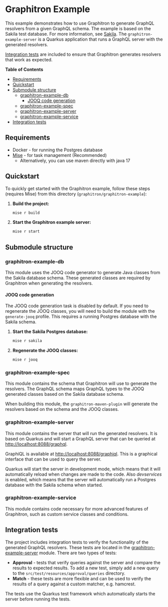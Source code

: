 # Graphitron Example

This example demonstrates how to use Graphitron to generate GraphQL resolvers from a given GraphQL schema. The example is based on the Sakila test database. For more information, see [Sakila](https://www.jooq.org/sakila).
The `graphitron-example-server` is a Quarkus application that runs a GraphQL server with the generated resolvers.

[Integration tests](#Integration-tests) are included to ensure that Graphitron generates resolvers that work as expected. 

<!-- START doctoc generated TOC please keep comment here to allow auto update -->
<!-- DON'T EDIT THIS SECTION, INSTEAD RE-RUN doctoc TO UPDATE -->
**Table of Contents**

- [Requirements](#requirements)
- [Quickstart](#quickstart)
- [Submodule structure](#submodule-structure)
  - [graphitron-example-db](#graphitron-example-db)
    - [JOOQ code generation](#jooq-code-generation)
  - [graphitron-example-spec](#graphitron-example-spec)
  - [graphitron-example-server](#graphitron-example-server)
  - [graphitron-example-service](#graphitron-example-service)
- [Integration tests](#integration-tests)

<!-- END doctoc generated TOC please keep comment here to allow auto update -->


## Requirements

- Docker - for running the Postgres database
- [Mise](https://mise.jdx.dev/) - for task management (Recommended)
  - Alternatively, you can use maven directly with java 17


## Quickstart

To quickly get started with the Graphitron example, follow these steps (requires Mise) from this directory (`graphitron/graphitron-example`):

1. **Build the project:**

    ```sh
    mise r build
    ```

2. **Start the Graphitron example server:**

    ```sh
    mise r start
    ```

## Submodule structure

### graphitron-example-db

This module uses the JOOQ code generator to generate Java classes from the Sakila database schema. These generated classes are required by Graphitron when generating the resolvers.

#### JOOQ code generation

The JOOQ code generation task is disabled by default.
If you need to regenerate the JOOQ classes, you will need to build the module with the `generate-jooq` profile.
This requires a running Postgres database with the Sakila schema.

1. **Start the Sakila Postgres database:**
    ```sh
    mise r sakila
    ```
2. **Regenerate the JOOQ classes:**
    ```sh
    mise r jooq
    ```

### graphitron-example-spec

This module contains the schema that Graphitron will use to generate the resolvers. The GraphQL schema maps GraphQL types to the JOOQ generated classes based on the Sakila database schema.

When building this module, the `graphitron-maven-plugin` will generate the resolvers based on the schema and the JOOQ classes.

### graphitron-example-server

This module contains the server that will run the generated resolvers. It is based on Quarkus and will start a GraphQL server that can be queried at [http://localhost:8088/graphql](http://localhost:8088/graphql).

GraphiQL is available at [http://localhost:8088/graphiql](http://localhost:8088/graphiql). This is a graphical interface that can be used to query the server.

Quarkus will start the server in development mode, which means that it will automatically reload when changes are made to the code.
Also _devservices_ is enabled, which means that the server will automatically run a Postgres database with the Sakila schema when started.

### graphitron-example-service
This module contains code necessary for more advanced features of Graphitron, such as custom service classes and conditions.

## Integration tests
The project includes integration tests to verify the functionality of the generated GraphQL resolvers. These tests are located in the [graphitron-example-server](graphitron-example-server/src/test/java) module.
There are two types of tests:
 - **Approval** - tests that verify queries against the server and compare the results to expected results. To add a new test, simply add a new query to the `src/test/resources/approval/queries` directory. 
 - **Match** - these tests are more flexible and can be used to verify the results of a query against a custom matcher, e.g. hamcrest. 

The tests use the Quarkus test framework which automatically starts the server before running the tests.